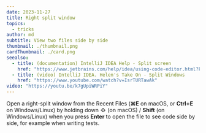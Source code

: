 ```yaml
---
date: 2023-11-27
title: Right split window
topics:
  - tricks
author: md
subtitle: View two files side by side
thumbnail: ./thumbnail.png
cardThumbnail: ./card.png
seealso:
  - title: (documentation) IntelliJ IDEA Help - Split screen
    href: "https://www.jetbrains.com/help/idea/using-code-editor.html?keymap=primary_windows#split_screen"
  - title: (video) IntelliJ IDEA. Helen's Take On - Split Windows
    href: "https://www.youtube.com/watch?v=IsrTURTawAk"
video: "https://youtu.be/k7gUpiWRPiY"
---
```


Open a right-split window from the Recent Files (**⌘E** on macOS, or **Ctrl+E** on Windows/Linux) by holding down **⇧** (on macOS) / **Shift** (on Windows/Linux) when you press **Enter** to open the file to see code side by side, for example when writing tests.
